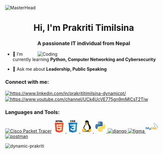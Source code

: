 ![MasterHead]( https://rishavanand.github.io/static/images/greetings.gif) 
<h1 align="center">Hi, I'm Prakriti Timilsina</h1>
<h3 align="center">A passionate IT individual from Nepal</h3>
<img align="right" alt="Coding" width="400" src=https://media.tenor.com/S59bPkT0pqcAAAAC/programming.gif>



- 🌱 I’m currently learning **Python, Computer Networking and Cybersecurity**

- 💬 Ask me about **Leadership, Public Speaking**


<h3 align="left">Connect with me:</h3>
<p align="left">
<a href="https://www.linkedin.com/in/prakrititimilsina-dynamicpt/" target="blank"><img align="center" src="https://raw.githubusercontent.com/rahuldkjain/github-profile-readme-generator/master/src/images/icons/Social/linked-in-alt.svg" alt="https://www.linkedin.com/in/prakrititimilsina-dynamicpt/" height="30" width="40" /></a>
<a href="https://www.youtube.com/channel/UCk4UcVE775gn9mMlCsT2Tiw" target="blank"><img align="center" src="https://raw.githubusercontent.com/rahuldkjain/github-profile-readme-generator/master/src/images/icons/Social/youtube.svg" alt="https://www.youtube.com/channel/UCk4UcVE775gn9mMlCsT2Tiw" height="30" width="40" /></a>
</p>

<h3 align="left">Languages and Tools:</h3>
<a href=https://hurbad.com/product-category/cisco/" target="_blank" rel="noreferrer">
  <img src=https://hurbad.com/wp-content/uploads/2021/12/Cisco-Packet-Tracer-300x300.png" alt="Cisco Packet Tracer" width="40" height="40"/></a>
<a href="https://www.w3.org/html/" target="_blank" rel="noreferrer"> <img src="https://raw.githubusercontent.com/devicons/devicon/master/icons/html5/html5-original-wordmark.svg" alt="html5" width="40" height="40"/> </a>
<a href="https://www.w3schools.com/css/" target="_blank" rel="noreferrer"> <img src="https://raw.githubusercontent.com/devicons/devicon/master/icons/css3/css3-original-wordmark.svg" alt="css3" width="40" height="40"/> </a> 
<a href="https://www.linux.org/" target="_blank" rel="noreferrer"> <img src="https://raw.githubusercontent.com/devicons/devicon/master/icons/linux/linux-original.svg" alt="linux" width="40" height="40"/> </a>
 <a href="https://www.python.org" target="_blank" rel="noreferrer"> <img src="https://raw.githubusercontent.com/devicons/devicon/master/icons/python/python-original.svg" alt="python" width="40" height="40"/> </a>
<a href="https://www.djangoproject.com/" target="_blank" rel="noreferrer">
  <img src="https://static.djangoproject.com/img/logos/django-logo-positive.svg" alt="django" width="40" height="40"/>
<a href="https://www.figma.com/" target="_blank" rel="noreferrer"> <img src="https://www.vectorlogo.zone/logos/figma/figma-icon.svg" alt="figma" width="40" height="40"/> </a>  
<a href="https://www.mysql.com/" target="_blank" rel="noreferrer"> <img src="https://raw.githubusercontent.com/devicons/devicon/master/icons/mysql/mysql-original-wordmark.svg" alt="mysql" width="40" height="40"/> 
<a href="https://postman.com" target="_blank" rel="noreferrer"> <img src="https://www.vectorlogo.zone/logos/getpostman/getpostman-icon.svg" alt="postman" width="40" height="40"/> </a> 
</a>


</p>

<p><img align="left" src="https://github-readme-stats.vercel.app/api/top-langs?username=dynamic-prakriti&show_icons=true&locale=en&layout=compact" alt="dynamic-prakriti" /></p>




